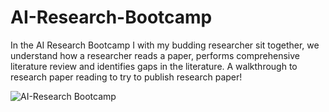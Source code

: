 # AI-Research-Bootcamp
In the AI Research Bootcamp I with my budding researcher sit together, we understand how a researcher reads a paper, performs comprehensive literature review and identifies gaps in the literature.  A walkthrough to research paper reading to try to publish research paper!

![AI-Research Bootcamp](https://github.com/user-attachments/assets/03673f0e-82e7-41a3-a9cd-83d8c6a3ac49)
